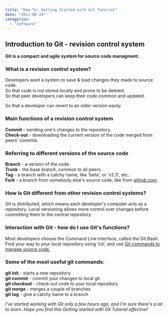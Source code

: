 ```yaml
---
title: "How-To: Getting Started with Git Tutorial"
date: "2011-08-24"
categories: 
  - "software"
---
```


## Introduction to Git - revision control system

  
  

**Git is a compact and agile system for source code managment.**  
  

### What is a revision control system?

  
Developers want a system to save & load changes they made to source code.  
So that code is not stored locally and prone to be deleted.  
So that peer developers can keep their code common and updated.

So that a developer can revert to an older version easily.  
  

### Main functions of a revision control system

  
**Commit** - sending one's changes to the repository.  
**Check-out** \- downloading the current version of the code merged from peers' commits.  
  

### Referring to different versions of the source code

  
**Branch** - a version of the code.  
**Trunk** \- the base branch, common to all peers.  
**Tag** \- a branch with a catchy name, like 'beta', or 'v2.3', etc..  
**Fork** \- a branch from somebody else's source code, like from [github.com](http://github.com/).  
  

### How is Git different from other revision control systems?

  
Git is distributed, which means each developer's computer acts as a repository. Local versioning allows more control over changes before committing them to the central repository.  
  

### Interaction with Git - how do I use Git's functions?

  
Most developers choose the Command Line Interface, called the Git Bash.  
Find your way to your local repository using 'cd', and use [Git commands to manage source code.](http://www.kernel.org/pub/software/scm/git/docs/v1.7.6/git.html)  
  

### Some of the most useful git commands:

  
**git init** - starts a new repository  
**git commit** - commit your changes to local git  
**git checkout** - check-out code to your local repository  
**git merge** - merges a couple of branches  
**git tag** - give a catchy name to a branch  
  
_I've started working with Git only a few hours ago, and I'm sure there's a lot to learn. Hope you find this Getting started with Git Tutorial effective!_

